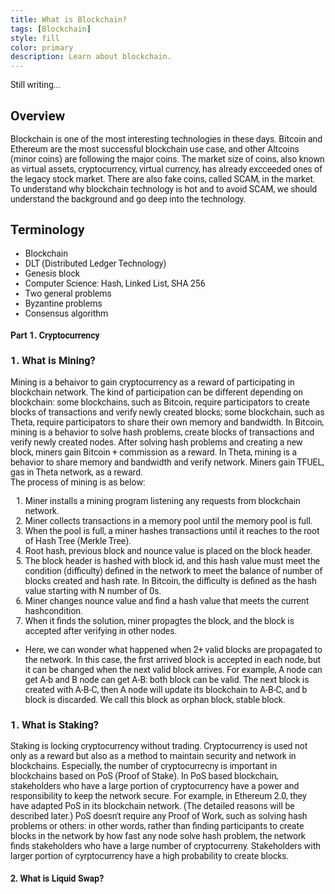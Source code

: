 ```yaml
---
title: What is Blockchain?
tags: [Blockchain]
style: fill
color: primary 
description: Learn about blockchain.
---
```

Still writing...<br/>


## Overview
Blockchain is one of the most interesting technologies in these days. Bitcoin and Ethereum are the most successful blockchain use case, and other Altcoins (minor coins) are following the major coins. The market size of coins, also known as virtual assets, cryptocurrency, virtual currency, has already excceeded ones of the legacy stock market. There are also fake coins, called SCAM, in the market. To understand why blockchain technology is hot and to avoid SCAM, we should understand the background and go deep into the technology.

## Terminology
- Blockchain
- DLT (Distributed Ledger Technology)
- Genesis block
- Computer Science: Hash, Linked List, SHA 256
- Two general problems
- Byzantine problems
- Consensus algorithm

#### Part 1. Cryptocurrency
### 1. What is Mining?
Mining is a behaivor to gain cryptocurrency as a reward of participating in blockchain network. The kind of participation can be different depending on blockchain: some blockchains, such as Bitcoin, require participators to create blocks of transactions and verify newly created blocks; some blockchain, such as Theta, require participators to share their own memory and bandwidth. In Bitcoin, mining is a behavior to solve hash problems, create blocks of transactions and verify newly created nodes. After solving hash problems and creating a new block, miners gain Bitcoin + commission as a reward. In Theta, mining is a behavior to share memory and bandwidth and verify network. Miners gain TFUEL, gas in Theta network, as a reward. <br/>
The process of mining is as below: <br>
1. Miner installs a mining program listening any requests from blockchain network. 
2. Miner collects transactions in a memory pool until the memory pool is full.
3. When the pool is full, a miner hashes transactions until it reaches to the root of Hash Tree (Merkle Tree). 
4. Root hash, previous block and nounce value is placed on the block header.
5. The block header is hashed with block id, and this hash value must meet the condition (difficulty) defined in the network to meet the balance of number of blocks created and hash rate. In Bitcoin, the difficulty is defined as the hash value starting with N number of 0s. 
6. Miner changes nounce value and find a hash value that meets the current hashcondition.
7. When it finds the solution, miner propagtes the block, and the block is accepted after verifying in other nodes. 
* Here, we can wonder what happened when 2+ valid blocks are propagated to the network. In this case, the first arrived block is accepted in each node, but it can be changed when the next valid block arrives. For example, A node can get A-b and B node can get A-B: both block can be valid. The next block is created with A-B-C, then A node will update its blockchain to A-B-C, and b block is discarded. We call this block as orphan block, stable block.
   
### 1. What is Staking?
Staking is locking cryptocurrency without trading. Cryptocurrency is used not only as a reward but also as a method to maintain security and network in blockchains. Especially, the number of cryptocurrecny is important in blockchains based on PoS (Proof of Stake). In PoS based blockchain, stakeholders who have a large portion of cryptocurrency have a power and responsibility to keep the network secure. For example, in Ethereum 2.0, they have adapted PoS in its blockchain network. (The detailed reasons will be described later.) PoS doesn't require any Proof of Work, such as solving hash problems or others: in other words, rather than finding participants to create blocks in the network by how fast any node solve hash problem, the network finds stakeholders who have a large number of cryptocurreny. Stakeholders with larger portion of cyrptocurrency have a high probability to create blocks.

#### 2. What is Liquid Swap?

<style>
body{
  font-family: 'Roboto', sans-serif;
}
</style>
